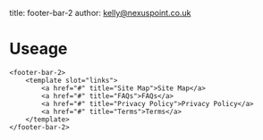 title:  footer-bar-2
author: kelly@nexuspoint.co.uk
    
#   Useage


```
<footer-bar-2>
	<template slot="links">
        <a href="#" title="Site Map">Site Map</a>
        <a href="#" title="FAQs">FAQs</a>
        <a href="#" title="Privacy Policy">Privacy Policy</a>
        <a href="#" title="Terms">Terms</a>
    </template>
</footer-bar-2>
```	